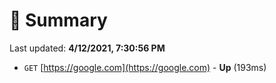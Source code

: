 # 📖 Summary
Last updated: **4/12/2021, 7:30:56 PM**

- `GET` [https://google.com](https://google.com) - **Up** (193ms)
